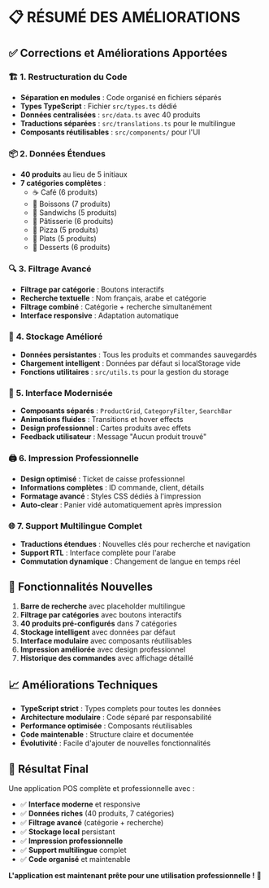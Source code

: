 # 📋 RÉSUMÉ DES AMÉLIORATIONS

## ✅ Corrections et Améliorations Apportées

### 🏗️ **1. Restructuration du Code**
- **Séparation en modules** : Code organisé en fichiers séparés
- **Types TypeScript** : Fichier `src/types.ts` dédié
- **Données centralisées** : `src/data.ts` avec 40 produits
- **Traductions séparées** : `src/translations.ts` pour le multilingue
- **Composants réutilisables** : `src/components/` pour l'UI

### 📦 **2. Données Étendues**
- **40 produits** au lieu de 5 initiaux
- **7 catégories complètes** :
  - ☕ Café (6 produits)
  - 🥤 Boissons (7 produits) 
  - 🥪 Sandwichs (5 produits)
  - 🥐 Pâtisserie (6 produits)
  - 🍕 Pizza (5 produits)
  - 🍲 Plats (5 produits)
  - 🍰 Desserts (6 produits)

### 🔍 **3. Filtrage Avancé**
- **Filtrage par catégorie** : Boutons interactifs
- **Recherche textuelle** : Nom français, arabe et catégorie
- **Filtrage combiné** : Catégorie + recherche simultanément
- **Interface responsive** : Adaptation automatique

### 💾 **4. Stockage Amélioré**
- **Données persistantes** : Tous les produits et commandes sauvegardés
- **Chargement intelligent** : Données par défaut si localStorage vide
- **Fonctions utilitaires** : `src/utils.ts` pour la gestion du storage

### 🎨 **5. Interface Modernisée**
- **Composants séparés** : `ProductGrid`, `CategoryFilter`, `SearchBar`
- **Animations fluides** : Transitions et hover effects
- **Design professionnel** : Cartes produits avec effets
- **Feedback utilisateur** : Message "Aucun produit trouvé"

### 🖨️ **6. Impression Professionnelle**
- **Design optimisé** : Ticket de caisse professionnel
- **Informations complètes** : ID commande, client, détails
- **Formatage avancé** : Styles CSS dédiés à l'impression
- **Auto-clear** : Panier vidé automatiquement après impression

### 🌐 **7. Support Multilingue Complet**
- **Traductions étendues** : Nouvelles clés pour recherche et navigation
- **Support RTL** : Interface complète pour l'arabe
- **Commutation dynamique** : Changement de langue en temps réel

## 🚀 **Fonctionnalités Nouvelles**

1. **Barre de recherche** avec placeholder multilingue
2. **Filtrage par catégories** avec boutons interactifs
3. **40 produits pré-configurés** dans 7 catégories
4. **Stockage intelligent** avec données par défaut
5. **Interface modulaire** avec composants réutilisables
6. **Impression améliorée** avec design professionnel
7. **Historique des commandes** avec affichage détaillé

## 📈 **Améliorations Techniques**

- **TypeScript strict** : Types complets pour toutes les données
- **Architecture modulaire** : Code séparé par responsabilité
- **Performance optimisée** : Composants réutilisables
- **Code maintenable** : Structure claire et documentée
- **Évolutivité** : Facile d'ajouter de nouvelles fonctionnalités

## 🎯 **Résultat Final**

Une application POS complète et professionnelle avec :
- ✅ **Interface moderne** et responsive
- ✅ **Données riches** (40 produits, 7 catégories)
- ✅ **Filtrage avancé** (catégorie + recherche)
- ✅ **Stockage local** persistant
- ✅ **Impression professionnelle**
- ✅ **Support multilingue** complet
- ✅ **Code organisé** et maintenable

**L'application est maintenant prête pour une utilisation professionnelle !** 🎉
